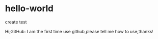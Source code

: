 # hello-world
create test

Hi,GitHub:
I am the first time use github,please tell me how to use,thanks! 
